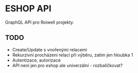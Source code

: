 # ESHOP API

GraphQL API pro Roiwell projekty.

## TODO
- Create/Update s vnořenými relacemi
- Rekurzivní procházení relací při výběru, zatím jen hloubka 1
- Autentizace, autorizace
- API není jen pro eshop ale univerzální - rozbalíčkovat?